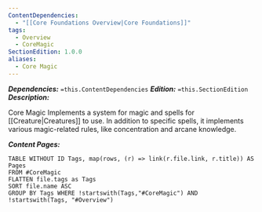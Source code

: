 ```yaml
---
ContentDependencies:
  - "[[Core Foundations Overview|Core Foundations]]"
tags:
  - Overview
  - CoreMagic
SectionEdition: 1.0.0
aliases:
  - Core Magic
---
```

***Dependencies:*** `=this.ContentDependencies`
***Edition:*** `=this.SectionEdition`
***Description:***

Core Magic Implements a system for magic and spells for [[Creature|Creatures]] to use. In addition to specific spells, it implements various magic-related rules, like concentration and arcane knowledge.

***Content Pages:***
```dataview
TABLE WITHOUT ID Tags, map(rows, (r) => link(r.file.link, r.title)) AS Pages
FROM #CoreMagic 
FLATTEN file.tags as Tags
SORT file.name ASC
GROUP BY Tags WHERE !startswith(Tags,"#CoreMagic") AND !startswith(Tags, "#Overview")
```